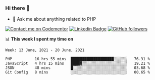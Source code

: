 ### Hi there 👋

<!--
**mustafaculban/mustafaculban** is a ✨ _special_ ✨ repository because its `README.md` (this file) appears on your GitHub profile.

Here are some ideas to get you started:

- 🌱 I’m currently learning ...
- 👯 I’m looking to collaborate on ...
- 🤔 I’m looking for help with ...
- 📫 How to reach me: ...
- 😄 Pronouns: ...
- ⚡ Fun fact: ...

-->
- 💬 Ask me about anything related to PHP

[![Contact me on Codementor](https://www.codementor.io/m-badges/karamusluk/book-session.svg)](https://www.codementor.io/@karamusluk?refer=badge)
[![Linkedin Badge](https://img.shields.io/badge/-Mustafa%20Culban-blue?style=social&logo=Linkedin&logoColor=blue&link=https://www.linkedin.com/in/mustafaculban/)](https://www.linkedin.com/in/mustafaculban/) 
[![GitHub followers](https://img.shields.io/github/followers/karamusluk?label=Follow&style=social)](https://github.com/karamusluk/?tab=follow)


📊 **This week I spent my time on**
<!--START_SECTION:waka-->
```text
Week: 13 June, 2021 - 20 June, 2021

PHP          16 hrs 55 mins  ███████████████████░░░░░░   76.31 % 
JavaScript   4 hrs 15 mins   ████▓░░░░░░░░░░░░░░░░░░░░   19.21 % 
JSON         48 mins         █░░░░░░░░░░░░░░░░░░░░░░░░   03.68 % 
Git Config   8 mins          ░░░░░░░░░░░░░░░░░░░░░░░░░   00.65 % 
```
<!--END_SECTION:waka-->

